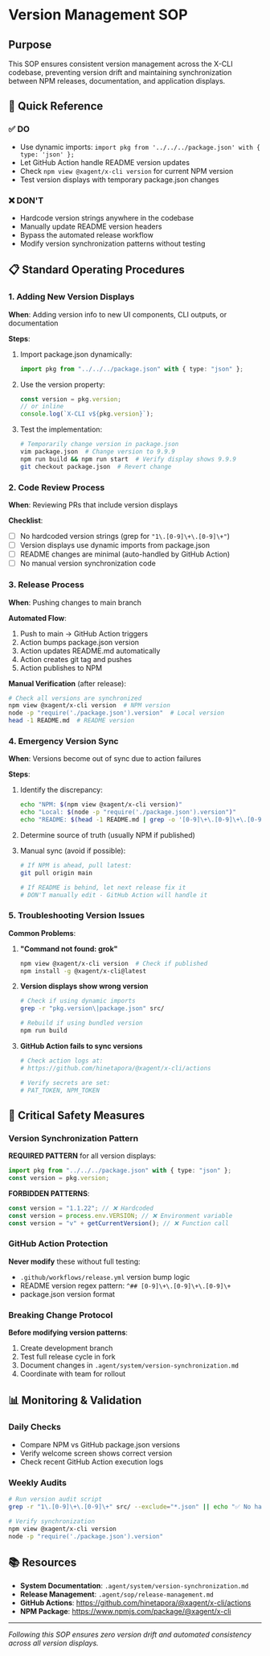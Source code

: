 # Version Management SOP

## Purpose

This SOP ensures consistent version management across the X-CLI codebase, preventing version drift and maintaining synchronization between NPM releases, documentation, and application displays.

## 🎯 Quick Reference

### ✅ DO

- Use dynamic imports: `import pkg from '../../../package.json' with { type: 'json' };`
- Let GitHub Action handle README version updates
- Check `npm view @xagent/x-cli version` for current NPM version
- Test version displays with temporary package.json changes

### ❌ DON'T

- Hardcode version strings anywhere in the codebase
- Manually update README version headers
- Bypass the automated release workflow
- Modify version synchronization patterns without testing

## 📋 Standard Operating Procedures

### 1. Adding New Version Displays

**When**: Adding version info to new UI components, CLI outputs, or documentation

**Steps**:

1. Import package.json dynamically:

   ```typescript
   import pkg from "../../../package.json" with { type: "json" };
   ```

2. Use the version property:

   ```typescript
   const version = pkg.version;
   // or inline
   console.log(`X-CLI v${pkg.version}`);
   ```

3. Test the implementation:
   ```bash
   # Temporarily change version in package.json
   vim package.json  # Change version to 9.9.9
   npm run build && npm run start  # Verify display shows 9.9.9
   git checkout package.json  # Revert change
   ```

### 2. Code Review Process

**When**: Reviewing PRs that include version displays

**Checklist**:

- [ ] No hardcoded version strings (grep for `"1\.[0-9]\+\.[0-9]\+"`)
- [ ] Version displays use dynamic imports from package.json
- [ ] README changes are minimal (auto-handled by GitHub Action)
- [ ] No manual version synchronization code

### 3. Release Process

**When**: Pushing changes to main branch

**Automated Flow**:

1. Push to main → GitHub Action triggers
2. Action bumps package.json version
3. Action updates README.md automatically
4. Action creates git tag and pushes
5. Action publishes to NPM

**Manual Verification** (after release):

```bash
# Check all versions are synchronized
npm view @xagent/x-cli version  # NPM version
node -p "require('./package.json').version"  # Local version
head -1 README.md  # README version
```

### 4. Emergency Version Sync

**When**: Versions become out of sync due to action failures

**Steps**:

1. Identify the discrepancy:

   ```bash
   echo "NPM: $(npm view @xagent/x-cli version)"
   echo "Local: $(node -p "require('./package.json').version")"
   echo "README: $(head -1 README.md | grep -o '[0-9]\+\.[0-9]\+\.[0-9]\+')"
   ```

2. Determine source of truth (usually NPM if published)

3. Manual sync (avoid if possible):

   ```bash
   # If NPM is ahead, pull latest:
   git pull origin main

   # If README is behind, let next release fix it
   # DON'T manually edit - GitHub Action will handle it
   ```

### 5. Troubleshooting Version Issues

**Common Problems**:

1. **"Command not found: grok"**

   ```bash
   npm view @xagent/x-cli version  # Check if published
   npm install -g @xagent/x-cli@latest
   ```

2. **Version displays show wrong version**

   ```bash
   # Check if using dynamic imports
   grep -r "pkg.version\|package.json" src/

   # Rebuild if using bundled version
   npm run build
   ```

3. **GitHub Action fails to sync versions**

   ```bash
   # Check action logs at:
   # https://github.com/hinetapora/@xagent/x-cli/actions

   # Verify secrets are set:
   # PAT_TOKEN, NPM_TOKEN
   ```

## 🚨 Critical Safety Measures

### Version Synchronization Pattern

**REQUIRED PATTERN** for all version displays:

```typescript
import pkg from "../../../package.json" with { type: "json" };
const version = pkg.version;
```

**FORBIDDEN PATTERNS**:

```typescript
const version = "1.1.22"; // ❌ Hardcoded
const version = process.env.VERSION; // ❌ Environment variable
const version = "v" + getCurrentVersion(); // ❌ Function call
```

### GitHub Action Protection

**Never modify** these without full testing:

- `.github/workflows/release.yml` version bump logic
- README version regex pattern: `^## [0-9]\+\.[0-9]\+\.[0-9]\+`
- package.json version format

### Breaking Change Protocol

**Before modifying version patterns**:

1. Create development branch
2. Test full release cycle in fork
3. Document changes in `.agent/system/version-synchronization.md`
4. Coordinate with team for rollout

## 📊 Monitoring & Validation

### Daily Checks

- Compare NPM vs GitHub package.json versions
- Verify welcome screen shows correct version
- Check recent GitHub Action execution logs

### Weekly Audits

```bash
# Run version audit script
grep -r "1\.[0-9]\+\.[0-9]\+" src/ --exclude="*.json" || echo "✅ No hardcoded versions found"

# Verify synchronization
npm view @xagent/x-cli version
node -p "require('./package.json').version"
```

## 📚 Resources

- **System Documentation**: `.agent/system/version-synchronization.md`
- **Release Management**: `.agent/sop/release-management.md`
- **GitHub Actions**: https://github.com/hinetapora/@xagent/x-cli/actions
- **NPM Package**: https://www.npmjs.com/package/@xagent/x-cli

---

_Following this SOP ensures zero version drift and automated consistency across all version displays._
